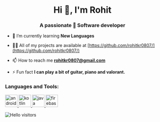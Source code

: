 <h1 align="center">Hi 👋, I'm Rohit</h1>
<h3 align="center">A passionate 🤖 Software developer</h3>

- 🌱 I’m currently learning **New Languages**

- 👨‍💻 All of my projects are available at [https://github.com/rohitkr0807/](https://github.com/rohitkr0807/)

- 📫 How to reach me **rohitkr0807@gmail.com**

- ⚡ Fun fact **I can play a bit of guitar, piano and valorant.**

<h3 align="left">Languages and Tools:</h3>
<p align="left"> 
  <a href="https://developer.android.com" target="_blank"> <img src="https://www.vectorlogo.zone/logos/android/android-icon.svg" alt="android" width="40" height="40"/> </a> 
  <a href="https://kotlinlang.org" target="_blank"> <img src="https://www.vectorlogo.zone/logos/kotlinlang/kotlinlang-icon.svg" alt="kotlin" width="40" height="40"/> </a> 
  <a href="https://www.java.com" target="_blank"> <img src="https://www.vectorlogo.zone/logos/java/java-icon.svg" alt="java" width="40" height="40"/> </a>
  <a href="https://firebase.google.com/" target="_blank"> <img src="https://www.vectorlogo.zone/logos/firebase/firebase-icon.svg" alt="firebase" width="40" height="40"/> </a> 
</p>


![Hello visitors](https://visitor-badge.glitch.me/badge?page_id=rohitkr0807.rohitkr0807)



